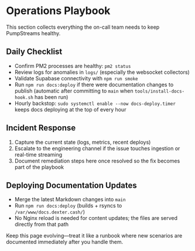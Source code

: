 # Operations Playbook

This section collects everything the on-call team needs to keep PumpStreams healthy.

## Daily Checklist

- Confirm PM2 processes are healthy: `pm2 status`
- Review logs for anomalies in `logs/` (especially the websocket collectors)
- Validate Supabase connectivity with `npm run smoke`
- Run `npm run docs:deploy` if there were documentation changes to publish (automatic after committing to `main` when `tools/install-docs-hook.sh` has been run)
- Hourly backstop: `sudo systemctl enable --now docs-deploy.timer` keeps docs deploying at the top of every hour

## Incident Response

1. Capture the current state (logs, metrics, recent deploys)
2. Escalate to the engineering channel if the issue touches ingestion or real-time streaming
3. Document remediation steps here once resolved so the fix becomes part of the playbook

## Deploying Documentation Updates

- Merge the latest Markdown changes into `main`
- Run `npm run docs:deploy` (builds + rsyncs to `/var/www/docs.dexter.cash/`)
- No Nginx reload is needed for content updates; the files are served directly from that path

Keep this page evolving—treat it like a runbook where new scenarios are documented immediately after you handle them.
